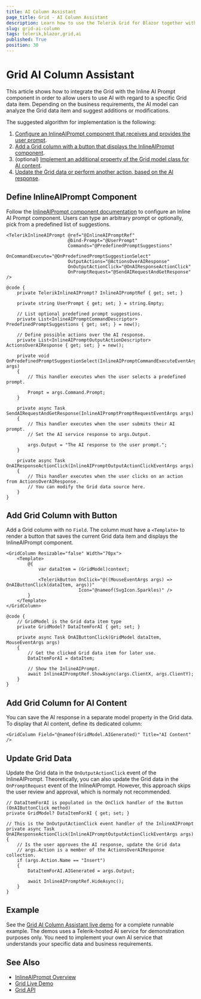 ```yaml
---
title: AI Column Assistant
page_title: Grid - AI Column Assistant
description: Learn how to use the Telerik Grid for Blazor together with an InlineAIPrompt component to generate AI content and update the Grid data items.
slug: grid-ai-column
tags: telerik,blazor,grid,ai
published: True
position: 30
---
```


# Grid AI Column Assistant

This article shows how to integrate the Grid with the Inline AI Prompt component in order to allow users to use AI with regard to a specific Grid data item. Depending on the business requirements, the AI model can analyze the Grid data item and suggest additions or modifications.

The suggested algorithm for implementation is the following:

1. [Configure an InlineAIPrompt component that receives and provides the user prompt](#define-inlineaiprompt-component).
1. [Add a Grid column with a button that displays the InlineAIPrompt component](#add-grid-column-with-button).
1. (optional) [Implement an additional property of the Grid model class for AI content](#add-grid-column-for-ai-content).
1. [Update the Grid data or perform another action, based on the AI response](#update-grid-data).

## Define InlineAIPrompt Component

Follow the [InlineAIPrompt component documentation](slug:inlineaiprompt-overview) to configure an Inline AI Prompt component. Users can type an arbitrary prompt or optionally, pick from a predefined list of suggestions.

````RAZOR.skip-repl
<TelerikInlineAIPrompt @ref="@InlineAIPromptRef"
                       @bind-Prompt="@UserPrompt"
                       Commands="@PredefinedPromptSuggestions"
                       OnCommandExecute="@OnPredefinedPromptSuggestionSelect"
                       OutputActions="@ActionsOverAIResponse"
                       OnOutputActionClick="@OnAIResponseActionClick"
                       OnPromptRequest="@SendAIRequestAndGetResponse" />

@code {
    private TelerikInlineAIPrompt? InlineAIPromptRef { get; set; }

    private string UserPrompt { get; set; } = string.Empty;

    // List optional predefined prompt suggestions.
    private List<InlineAIPromptCommandDescriptor> PredefinedPromptSuggestions { get; set; } = new();

    // Define possible actions over the AI response.
    private List<InlineAIPromptOutputActionDescriptor> ActionsOverAIResponse { get; set; } = new();

    private void OnPredefinedPromptSuggestionSelect(InlineAIPromptCommandExecuteEventArgs args)
    {
        // This handler executes when the user selects a predefined prompt.

        Prompt = args.Command.Prompt;
    }

    private async Task SendAIRequestAndGetResponse(InlineAIPromptPromptRequestEventArgs args)
    {
        // This handler executes when the user submits their AI prompt.
        // Set the AI service response to args.Output.

        args.Output = "The AI response to the user prompt.";
    }

    private async Task OnAIResponseActionClick(InlineAIPromptOutputActionClickEventArgs args)
    {
        // This handler executes when the user clicks on an action from ActionsOverAIResponse.
        // You can modify the Grid data source here.
    }
}
````

## Add Grid Column with Button

Add a Grid column with no `Field`. The column must have a `<Template>` to render a button that saves the current Grid data item and displays the InlineAIPrompt component.

````RAZOR.skip-repl
<GridColumn Resizable="false" Width="70px">
    <Template>
        @{
            var dataItem = (GridModel)context;

            <TelerikButton OnClick="@((MouseEventArgs args) => OnAIButtonClick(dataItem, args))"
                           Icon="@nameof(SvgIcon.Sparkles)" />
        }
    </Template>
</GridColumn>

@code {
    // GridModel is the Grid data item type
    private GridModel? DataItemForAI { get; set; }

    private async Task OnAIButtonClick(GridModel dataItem, MouseEventArgs args)
    {
        // Get the clicked Grid data item for later use.
        DataItemForAI = dataItem;

        // Show the InlineAIPrompt.
        await InlineAIPromptRef.ShowAsync(args.ClientX, args.ClientY);
    }
}
````

## Add Grid Column for AI Content

You can save the AI response in a separate model property in the Grid data. To display that AI content, define its dedicated column:

````RAZOR.skip-repl
<GridColumn Field="@nameof(GridModel.AIGenerated)" Title="AI Content" />
````

## Update Grid Data

Update the Grid data in the `OnOutputActionClick` event of the InlineAIPrompt. Theoretically, you can also update the Grid data in the `OnPromptRequest` event of the InlineAIPrompt. However, this approach skips the user review and approval, which is normaly not recommended.

````C#.skip-repl
// DataItemForAI is populated in the OnClick handler of the Button (OnAIButtonClick method)
private GridModel? DataItemForAI { get; set; }

// This is the OnOutputActionClick event handler of the InlineAIPrompt
private async Task OnAIResponseActionClick(InlineAIPromptOutputActionClickEventArgs args)
{
    // Is the user approves the AI response, update the Grid data
    // args.Action is a member of the ActionsOverAIResponse collection.
    if (args.Action.Name == "Insert")
    {
        DataItemForAI.AIGenerated = args.Output;

        await InlineAIPromptRef.HideAsync();
    }
}
````

## Example

See the [Grid AI Column Assistant live demo](https://demos.telerik.com/blazor-ui/grid/ai-data-operations) for a complete runnable example. The demos uses a Telerik-hosted AI service for demonstration purposes only. You need to implement your own AI service that understands your specific data and business requirements.

## See Also

* [InlineAIPrompt Overview](slug:inlineaiprompt-overview)
* [Grid Live Demo](https://demos.telerik.com/blazor-ui/grid/ai-data-operations)
* [Grid API](slug:Telerik.Blazor.Components.TelerikGrid-1)
